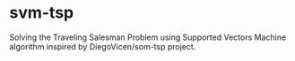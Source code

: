 # svm-tsp
Solving the Traveling Salesman Problem using Supported Vectors Machine algorithm inspired by DiegoVicen/som-tsp project.
